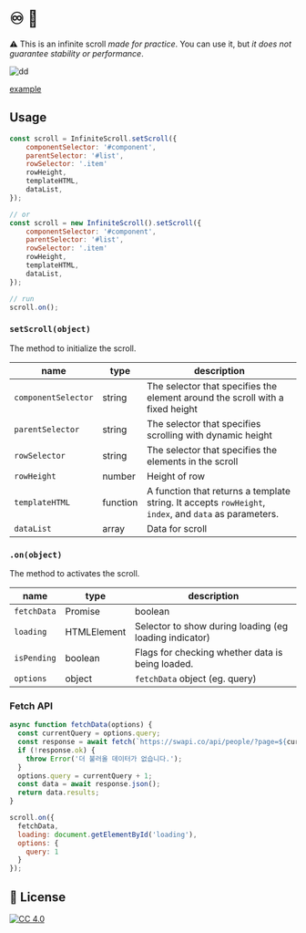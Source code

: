 # ♾ 📜

⚠️ This is an infinite scroll *made for practice*. You can use it, but *it does not guarantee stability or performance*.


![dd](docs/infi.gif)

[example](https://project42da.github.io/InfiniteScroll/)

<!-- ## Install

```
npm install llorcs
``` -->

## Usage

```js
const scroll = InfiniteScroll.setScroll({
    componentSelector: '#component',
    parentSelector: '#list',
    rowSelector: '.item'
    rowHeight,
    templateHTML,
    dataList,
});

// or
const scroll = new InfiniteScroll().setScroll({
    componentSelector: '#component',
    parentSelector: '#list',
    rowSelector: '.item'
    rowHeight,
    templateHTML,
    dataList,
});

// run
scroll.on();
```

### `setScroll(object)`

The method to initialize the scroll.

| name | type | description |
|---|---|---|
| `componentSelector` | string |The selector that specifies the element around the scroll with a fixed height|
| `parentSelector` | string | The selector that specifies scrolling with dynamic height |
| `rowSelector` | string | The selector that specifies the elements in the scroll |
| `rowHeight` | number | Height of row |
| `templateHTML` | function | A function that returns a template string. It accepts `rowHeight`,` index`, and `data` as parameters. |
| `dataList` | array | Data for scroll |


### `.on(object)`

The method to activates the scroll.

| name | type | description |
|---|---|---|
|`fetchData`| Promise|boolean | Data is loaded asynchronously at the time of scrolling |
|`loading`| HTMLElement | Selector to show during loading (eg loading indicator) |
|`isPending`| boolean | Flags for checking whether data is being loaded. |
|`options`| object | `fetchData` object (eg. query) |



### Fetch API

```js
async function fetchData(options) {
  const currentQuery = options.query;
  const response = await fetch(`https://swapi.co/api/people/?page=${currentQuery + 1}`);
  if (!response.ok) {
    throw Error('더 불러올 데이터가 없습니다.');
  }
  options.query = currentQuery + 1;
  const data = await response.json();
  return data.results;
}

scroll.on({
  fetchData,
  loading: document.getElementById('loading'),
  options: {
    query: 1
  }
});
```

## 🔑 License

[![CC 4.0][license-image]][license-url]

[license-url]: http://www.wtfpl.net
[license-image]: https://img.shields.io/badge/License-WTFPL%202.0-lightgrey.svg?style=flat-square